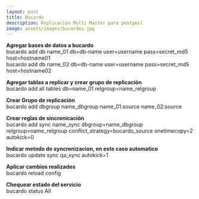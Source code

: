 ```yaml
---
layout: post
title: Bucardo
description: Replicación Multi Master para postgesl
image: assets/images/bucardos.jpg
---
```

**Agregar bases de datos a bucardo**  
bucardo add db name_01 db=db-name user=username pass=secret_md5 host=hostname01  
bucardo add db name_02 db=db-name user=username pass=secret_md5 host=hostname02

**Agregar tablas a replicar y crear grupo de replicación**  
bucardo add all tables db=name_01 relgroup=name_relgroup

**Crear Grupo de replicación**  
bucardo add dbgroup name_dbgroup name_01:source name_02:source

**Crear reglas de sincronicación**  
bucardo add sync name_sync dbgroup=name_dbgroup relgroup=name_relgroup conflict_strategy=bucardo_source onetimecopy=2 autokick=0

**Indicar metodo de syncronizacion, en este caso automatico**  
bucardo update sync qa_sync autokick=1

**Aplicar cambios realizados**  
bucardo reload config

**Chequear estado del servicio**  
bucardo status All
